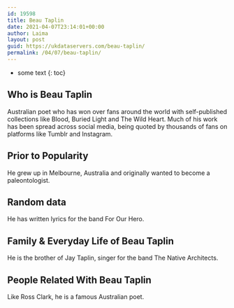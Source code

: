 ```yaml
---
id: 19598
title: Beau Taplin
date: 2021-04-07T23:14:01+00:00
author: Laima
layout: post
guid: https://ukdataservers.com/beau-taplin/
permalink: /04/07/beau-taplin/
---
```


* some text
{: toc}


## Who is Beau Taplin
                  
                  
                  
Australian poet who has won over fans around the world with self-published collections like Blood, Buried Light and The Wild Heart. Much of his work has been spread across social media, being quoted by thousands of fans on platforms like Tumblr and Instagram.
                  
              
            
              
            
                
                
                
## Prior to Popularity
                  
                  
                  
He grew up in Melbourne, Australia and originally wanted to become a paleontologist.
                  
              
            
              
            
                
                
                
## Random data
                  
                  
                  
He has written lyrics for the band For Our Hero.
                  
              
            
              
            
                
                
                
## Family & Everyday Life of Beau Taplin
                  
                  
                  
He is the brother of Jay Taplin, singer for the band The Native Architects.
                  
              
            
              
            
                
                
                
## People Related With Beau Taplin
                  
                  
                  
Like Ross Clark, he is a famous Australian poet.
                  
              
            
              
            
                
              
            
              
              
            
            
              
            
          
          
          